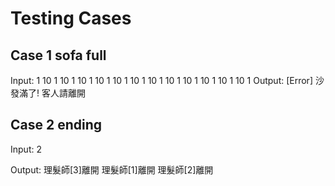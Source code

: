 # Testing Cases

## Case 1 sofa full

Input:
1
10
1
10
1
10
1
10
1
10
1
10
1
10
1
10
1
10
1
10
1
10
1
10
1
Output:
[Error] 沙發滿了! 客人請離開

## Case 2 ending
Input: 2

Output:
理髮師[3]離開
理髮師[1]離開
理髮師[2]離開